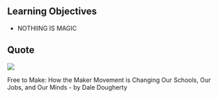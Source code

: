 ## Learning Objectives


* NOTHIING IS MAGIC


## Quote

![](https://www.evernote.com/shard/s150/sh/ea7383a1-438d-4fba-8706-cd21af484ac6/56e394f2b6f72325/res/300ce791-5f8f-4ec9-b0ad-44b5f4957365/skitch.png?resizeSmall&width=832)

Free to Make: How the Maker Movement is Changing Our Schools, Our Jobs, and Our Minds - by Dale Dougherty
